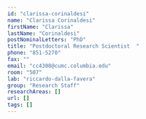 ```yaml
---
id: "clarissa-corinaldesi"
name: "Clarissa Corinaldesi"
firstName: "Clarissa"
lastName: "Corinaldesi"
postNominalLetters: "PhD"
title: "Postdoctoral Research Scientist  "
phone: "851-5270"
fax: ""
email: "cc4308@cumc.columbia.edu"
room: "507"
lab: "riccardo-dalla-favera"
group: "Research Staff"
researchAreas: []
url: []
tags: []
---
```

